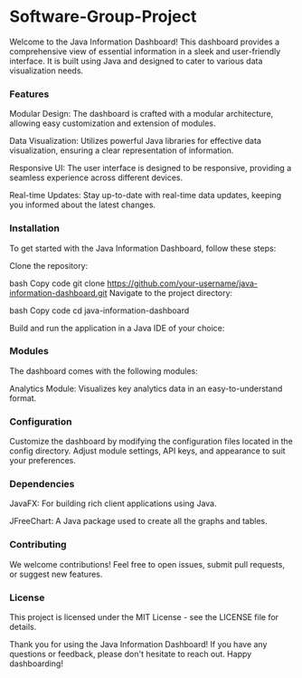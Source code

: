 # Software-Group-Project

Welcome to the Java Information Dashboard! This dashboard provides a comprehensive view of essential information in a sleek and user-friendly interface. It is built using Java and designed to cater to various data visualization needs.

### Features
Modular Design: The dashboard is crafted with a modular architecture, allowing easy customization and extension of modules.

Data Visualization: Utilizes powerful Java libraries for effective data visualization, ensuring a clear representation of information.

Responsive UI: The user interface is designed to be responsive, providing a seamless experience across different devices.

Real-time Updates: Stay up-to-date with real-time data updates, keeping you informed about the latest changes.

### Installation
To get started with the Java Information Dashboard, follow these steps:

Clone the repository:

bash
Copy code
git clone https://github.com/your-username/java-information-dashboard.git
Navigate to the project directory:

bash
Copy code
cd java-information-dashboard

Build and run the application in a Java IDE of your choice:

### Modules
The dashboard comes with the following modules:

Analytics Module: Visualizes key analytics data in an easy-to-understand format.

### Configuration
Customize the dashboard by modifying the configuration files located in the config directory. Adjust module settings, API keys, and appearance to suit your preferences.

### Dependencies
JavaFX: For building rich client applications using Java.

JFreeChart: A Java package used to create all the graphs and tables.

### Contributing
We welcome contributions! Feel free to open issues, submit pull requests, or suggest new features.

### License
This project is licensed under the MIT License - see the LICENSE file for details.

Thank you for using the Java Information Dashboard! If you have any questions or feedback, please don't hesitate to reach out. Happy dashboarding!
